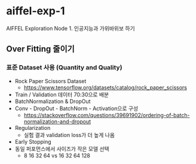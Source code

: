 # aiffel-exp-1
AIFFEL Exploration Node 1. 인공지능과 가위바위보 하기

## Over Fitting 줄이기
### 표준 Dataset 사용 (Quantity and Quality)
- Rock Paper Scissors Dataset
  - https://www.tensorflow.org/datasets/catalog/rock_paper_scissors
- Train / Validation 데이터 70:30으로 배분
- BatchNormalization & DropOut
- Conv - DropOut - BatchNorm - Activation으로 구성
  - https://stackoverflow.com/questions/39691902/ordering-of-batch-normalization-and-dropout
- Regularization
  - 실험 결과 validation loss가 더 높게 나옴
- Early Stopping
- 동일 퍼포먼스에서 사이즈가 작은 모델 선택
  - 8 16 32 64 vs 16 32 64 128
